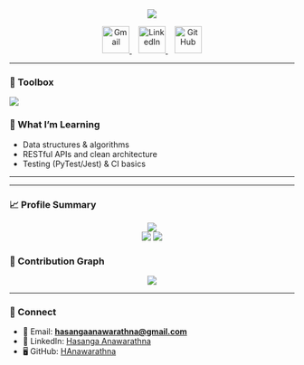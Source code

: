 <div align="center">
  <img src="https://readme-typing-svg.herokuapp.com?size=24&center=true&vCenter=true&width=700&lines=Hello!+I'm+Hasanga+%F0%9F%91%8B;IT+Undergraduate+%7C+Full-stack+Learner;I+love+building+useful+student+projects" />
</div>



<p align="center">
  <a href="mailto:hasangaanawarathna@gmail.com" title="Email me">
    <img src="https://skillicons.dev/icons?i=gmail" height="48" alt="Gmail"/>
  </a>
  &nbsp;&nbsp;
  <a href="https://www.linkedin.com/in/hasanga-anawarathna-297081270" title="LinkedIn">
    <img src="https://skillicons.dev/icons?i=linkedin" height="48" alt="LinkedIn"/>
  </a>
  &nbsp;&nbsp;
  <a href="https://github.com/HAnawarathna" title="GitHub">
    <img src="https://skillicons.dev/icons?i=github" height="48" alt="GitHub"/>
  </a>
</p>










---

### 🔧 Toolbox
<p>
  <img src="https://skillicons.dev/icons?i=python,django,js,react,html,css,bootstrap,php,mysql,git,linux,vscode&perline=6" />
</p>

### 🧩 What I’m Learning
- Data structures & algorithms  
- RESTful APIs and clean architecture  
- Testing (PyTest/Jest) & CI basics

---



---

### 📈 Profile Summary
<p align="center">
  <img src="https://github-profile-summary-cards.vercel.app/api/cards/profile-details?username=HAnawarathna&theme=tokyonight" />
  <br/>
  <img src="https://github-profile-summary-cards.vercel.app/api/cards/repos-per-language?username=HAnawarathna&theme=tokyonight" />
  <img src="https://github-profile-summary-cards.vercel.app/api/cards/stats?username=HAnawarathna&theme=tokyonight" />
</p>

### 🔄 Contribution Graph
<p align="center">
  <img src="https://github-readme-activity-graph.vercel.app/graph?username=HAnawarathna&theme=rogue&hide_border=true" />
</p>

---

### 🤝 Connect
- 📩 Email: **hasangaanawarathna@gmail.com**  
- 🔗 LinkedIn: [Hasanga Anawarathna](https://www.linkedin.com/in/hasanga-anawarathna-297081270)  
- 🖥️ GitHub: [HAnawarathna](https://github.com/HAnawarathna)

